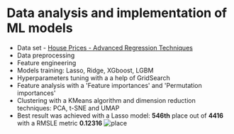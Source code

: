 # Data analysis and implementation of ML models
- Data set - [House Prices - Advanced Regression Techniques](https://www.kaggle.com/c/house-prices-advanced-regression-techniques/overview)
- Data preprocessing
- Feature engineering
- Models training: Lasso, Ridge, XGboost, LGBM
- Hyperparameters tuning with a a help of GridSearch
- Feature analysis with a 'Feature importances' and 'Permutation importances'
- Clustering with a KMeans algorithm and dimension reduction techniques: PCA, t-SNE and UMAP
- Best result was achieved with a Lasso model: __546th__ place out of __4416__ with a RMSLE metric __0.12316__
![place](https://user-images.githubusercontent.com/88561819/140940443-792aae3f-975f-4a35-aea4-651aec835504.png)
